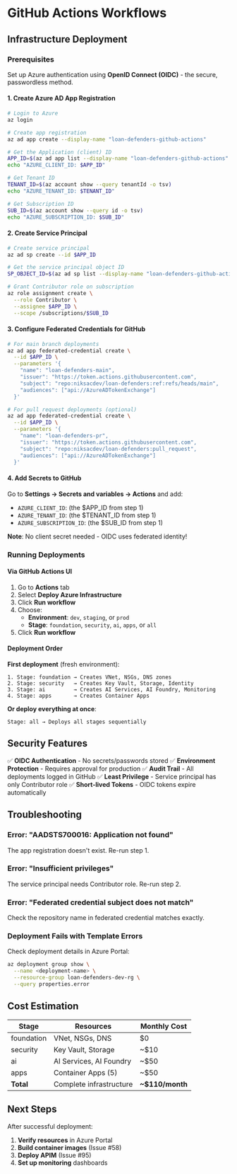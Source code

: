 # GitHub Actions Workflows

## Infrastructure Deployment

### Prerequisites

Set up Azure authentication using **OpenID Connect (OIDC)** - the secure, passwordless method.

#### 1. Create Azure AD App Registration

```bash
# Login to Azure
az login

# Create app registration
az ad app create --display-name "loan-defenders-github-actions"

# Get the Application (client) ID
APP_ID=$(az ad app list --display-name "loan-defenders-github-actions" --query [0].appId -o tsv)
echo "AZURE_CLIENT_ID: $APP_ID"

# Get Tenant ID
TENANT_ID=$(az account show --query tenantId -o tsv)
echo "AZURE_TENANT_ID: $TENANT_ID"

# Get Subscription ID
SUB_ID=$(az account show --query id -o tsv)
echo "AZURE_SUBSCRIPTION_ID: $SUB_ID"
```

#### 2. Create Service Principal

```bash
# Create service principal
az ad sp create --id $APP_ID

# Get the service principal object ID
SP_OBJECT_ID=$(az ad sp list --display-name "loan-defenders-github-actions" --query [0].id -o tsv)

# Grant Contributor role on subscription
az role assignment create \
  --role Contributor \
  --assignee $APP_ID \
  --scope /subscriptions/$SUB_ID
```

#### 3. Configure Federated Credentials for GitHub

```bash
# For main branch deployments
az ad app federated-credential create \
  --id $APP_ID \
  --parameters '{
    "name": "loan-defenders-main",
    "issuer": "https://token.actions.githubusercontent.com",
    "subject": "repo:niksacdev/loan-defenders:ref:refs/heads/main",
    "audiences": ["api://AzureADTokenExchange"]
  }'

# For pull request deployments (optional)
az ad app federated-credential create \
  --id $APP_ID \
  --parameters '{
    "name": "loan-defenders-pr",
    "issuer": "https://token.actions.githubusercontent.com",
    "subject": "repo:niksacdev/loan-defenders:pull_request",
    "audiences": ["api://AzureADTokenExchange"]
  }'
```

#### 4. Add Secrets to GitHub

Go to **Settings → Secrets and variables → Actions** and add:

- `AZURE_CLIENT_ID`: (the $APP_ID from step 1)
- `AZURE_TENANT_ID`: (the $TENANT_ID from step 1)
- `AZURE_SUBSCRIPTION_ID`: (the $SUB_ID from step 1)

**Note**: No client secret needed - OIDC uses federated identity!

### Running Deployments

#### Via GitHub Actions UI

1. Go to **Actions** tab
2. Select **Deploy Azure Infrastructure**
3. Click **Run workflow**
4. Choose:
   - **Environment**: `dev`, `staging`, or `prod`
   - **Stage**: `foundation`, `security`, `ai`, `apps`, or `all`
5. Click **Run workflow**

#### Deployment Order

**First deployment** (fresh environment):
```
1. Stage: foundation → Creates VNet, NSGs, DNS zones
2. Stage: security   → Creates Key Vault, Storage, Identity
3. Stage: ai         → Creates AI Services, AI Foundry, Monitoring
4. Stage: apps       → Creates Container Apps
```

**Or deploy everything at once**:
```
Stage: all → Deploys all stages sequentially
```

## Security Features

✅ **OIDC Authentication** - No secrets/passwords stored
✅ **Environment Protection** - Requires approval for production
✅ **Audit Trail** - All deployments logged in GitHub
✅ **Least Privilege** - Service principal has only Contributor role
✅ **Short-lived Tokens** - OIDC tokens expire automatically

## Troubleshooting

### Error: "AADSTS700016: Application not found"

The app registration doesn't exist. Re-run step 1.

### Error: "Insufficient privileges"

The service principal needs Contributor role. Re-run step 2.

### Error: "Federated credential subject does not match"

Check the repository name in federated credential matches exactly.

### Deployment Fails with Template Errors

Check deployment details in Azure Portal:
```bash
az deployment group show \
  --name <deployment-name> \
  --resource-group loan-defenders-dev-rg \
  --query properties.error
```

## Cost Estimation

| Stage | Resources | Monthly Cost |
|-------|-----------|--------------|
| foundation | VNet, NSGs, DNS | $0 |
| security | Key Vault, Storage | ~$10 |
| ai | AI Services, AI Foundry | ~$50 |
| apps | Container Apps (5) | ~$50 |
| **Total** | Complete infrastructure | **~$110/month** |

## Next Steps

After successful deployment:

1. **Verify resources** in Azure Portal
2. **Build container images** (Issue #58)
3. **Deploy APIM** (Issue #95)
4. **Set up monitoring** dashboards
